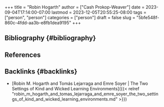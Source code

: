 +++
title = "Robin Hogarth"
author = ["Cash Prokop-Weaver"]
date = 2023-09-04T17:14:00-07:00
lastmod = 2023-12-05T20:55:25-08:00
tags = ["person", "person"]
categories = ["person"]
draft = false
slug = "5bfe548f-860c-4fdd-aa3b-e8fb1dea9195"
+++

## Bibliography {#bibliography}

## References

<style>.csl-entry{text-indent: -1.5em; margin-left: 1.5em;}</style><div class="csl-bib-body">
</div>


## Backlinks {#backlinks}

-   [Robin M. Hogarth and Tomás Lejarraga and Emre Soyer | The Two Settings of Kind and Wicked Learning Environments]({{< relref "robin_m_hogarth_and_tomas_lejarraga_and_emre_soyer_the_two_settings_of_kind_and_wicked_learning_environments.md" >}})
